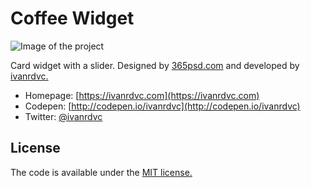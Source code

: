 # Coffee Widget

![Image of the project](https://cloud.githubusercontent.com/assets/.....png)

Card widget with a slider.
Designed by [365psd.com](http://365psd.com/day/4-277-coffee-widget) and developed by [ivanrdvc.](https://ivanrdvc.com)

* Homepage: [https://ivanrdvc.com](https://ivanrdvc.com)
* Codepen: [http://codepen.io/ivanrdvc](http://codepen.io/ivanrdvc)
* Twitter: [@ivanrdvc](https://twitter.com/ivanrdvc)

## License

The code is available under the [MIT license.](http://www.opensource.org/licenses/mit-license.php)